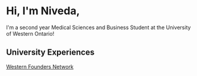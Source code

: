 # Hi, I'm Niveda,

I'm a second year Medical Sciences and Business Student at the University of Western Ontario!

## **University Experiences**
[Western Founders Network](https://www.foundersnetwork.ca/)
